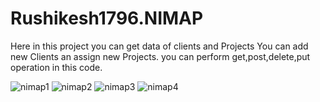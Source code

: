 # Rushikesh1796.NIMAP


Here in this project you can get data of clients and Projects
You can add new Clients an assign new Projects.
you can perform get,post,delete,put operation in this code.

![nimap1](https://user-images.githubusercontent.com/77450487/124467951-2802f180-ddb6-11eb-9ea6-1e841f171b06.png)
![nimap2](https://user-images.githubusercontent.com/77450487/124467983-30f3c300-ddb6-11eb-9bad-e80bb6f6b256.png)
![nimap3](https://user-images.githubusercontent.com/77450487/124468028-3cdf8500-ddb6-11eb-8255-63427321293d.png)
![nimap4](https://user-images.githubusercontent.com/77450487/124468049-449f2980-ddb6-11eb-9177-e22796cfcc86.png)






